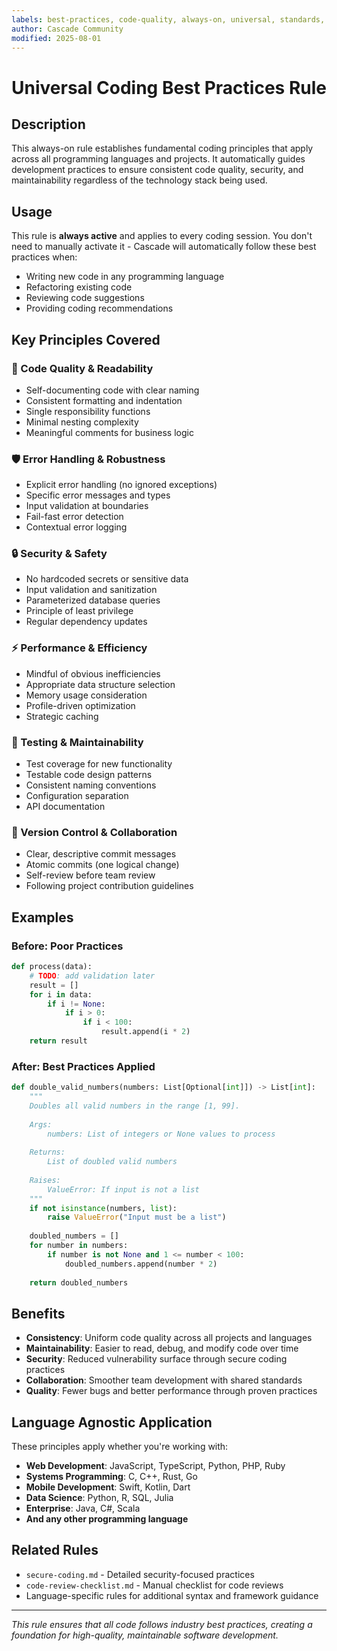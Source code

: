 ```yaml
---
labels: best-practices, code-quality, always-on, universal, standards, beginner, intermediate, advanced
author: Cascade Community
modified: 2025-08-01
---
```

# Universal Coding Best Practices Rule

## Description

This always-on rule establishes fundamental coding principles that apply across all programming languages and projects. It automatically guides development practices to ensure consistent code quality, security, and maintainability regardless of the technology stack being used.

## Usage

This rule is **always active** and applies to every coding session. You don't need to manually activate it - Cascade will automatically follow these best practices when:
- Writing new code in any programming language
- Refactoring existing code
- Reviewing code suggestions
- Providing coding recommendations

## Key Principles Covered

### 🎯 Code Quality & Readability
- Self-documenting code with clear naming
- Consistent formatting and indentation
- Single responsibility functions
- Minimal nesting complexity
- Meaningful comments for business logic

### 🛡️ Error Handling & Robustness
- Explicit error handling (no ignored exceptions)
- Specific error messages and types
- Input validation at boundaries
- Fail-fast error detection
- Contextual error logging

### 🔒 Security & Safety
- No hardcoded secrets or sensitive data
- Input validation and sanitization
- Parameterized database queries
- Principle of least privilege
- Regular dependency updates

### ⚡ Performance & Efficiency
- Mindful of obvious inefficiencies
- Appropriate data structure selection
- Memory usage consideration
- Profile-driven optimization
- Strategic caching

### 🧪 Testing & Maintainability
- Test coverage for new functionality
- Testable code design patterns
- Consistent naming conventions
- Configuration separation
- API documentation

### 🤝 Version Control & Collaboration
- Clear, descriptive commit messages
- Atomic commits (one logical change)
- Self-review before team review
- Following project contribution guidelines

## Examples

### Before: Poor Practices
```python
def process(data):
    # TODO: add validation later
    result = []
    for i in data:
        if i != None:
            if i > 0:
                if i < 100:
                    result.append(i * 2)
    return result
```

### After: Best Practices Applied
```python
def double_valid_numbers(numbers: List[Optional[int]]) -> List[int]:
    """
    Doubles all valid numbers in the range [1, 99].
    
    Args:
        numbers: List of integers or None values to process
        
    Returns:
        List of doubled valid numbers
        
    Raises:
        ValueError: If input is not a list
    """
    if not isinstance(numbers, list):
        raise ValueError("Input must be a list")
    
    doubled_numbers = []
    for number in numbers:
        if number is not None and 1 <= number < 100:
            doubled_numbers.append(number * 2)
    
    return doubled_numbers
```

## Benefits

- **Consistency**: Uniform code quality across all projects and languages
- **Maintainability**: Easier to read, debug, and modify code over time
- **Security**: Reduced vulnerability surface through secure coding practices
- **Collaboration**: Smoother team development with shared standards
- **Quality**: Fewer bugs and better performance through proven practices

## Language Agnostic Application

These principles apply whether you're working with:
- **Web Development**: JavaScript, TypeScript, Python, PHP, Ruby
- **Systems Programming**: C, C++, Rust, Go
- **Mobile Development**: Swift, Kotlin, Dart
- **Data Science**: Python, R, SQL, Julia
- **Enterprise**: Java, C#, Scala
- **And any other programming language**

## Related Rules

- `secure-coding.md` - Detailed security-focused practices
- `code-review-checklist.md` - Manual checklist for code reviews
- Language-specific rules for additional syntax and framework guidance

---

*This rule ensures that all code follows industry best practices, creating a foundation for high-quality, maintainable software development.*

<!-- METADATA
labels: best-practices, code-quality, always-on, universal, standards, beginner, intermediate, advanced
author: Cascade Community
activation: always-on
category: Style
-->
